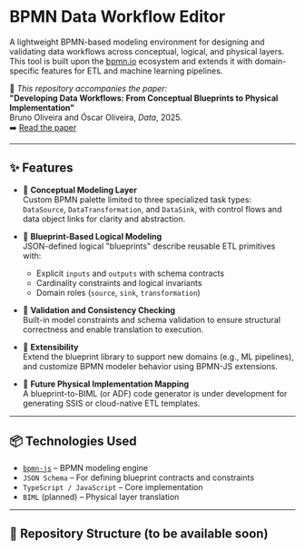 # BPMN Data Workflow Editor

A lightweight BPMN-based modeling environment for designing and validating data workflows across conceptual, logical, and physical layers. This tool is built upon the [bpmn.io](https://bpmn.io) ecosystem and extends it with domain-specific features for ETL and machine learning pipelines.

📘 _This repository accompanies the paper:_  
**"Developing Data Workflows: From Conceptual Blueprints to Physical Implementation"**  
Bruno Oliveira and Óscar Oliveira, *Data*, 2025.  
➡️ [Read the paper](https://www.mdpi.com/article/10.3390/data1010000)

---

## ✨ Features

- 🔹 **Conceptual Modeling Layer**  
  Custom BPMN palette limited to three specialized task types: `DataSource`, `DataTransformation`, and `DataSink`, with control flows and data object links for clarity and abstraction.

- 🔹 **Blueprint-Based Logical Modeling**  
  JSON-defined logical "blueprints" describe reusable ETL primitives with:
  - Explicit `inputs` and `outputs` with schema contracts
  - Cardinality constraints and logical invariants
  - Domain roles (`source`, `sink`, `transformation`)

- 🔹 **Validation and Consistency Checking**  
  Built-in model constraints and schema validation to ensure structural correctness and enable translation to execution.

- 🔹 **Extensibility**  
  Extend the blueprint library to support new domains (e.g., ML pipelines), and customize BPMN modeler behavior using BPMN-JS extensions.

- 🔹 **Future Physical Implementation Mapping**  
  A blueprint-to-BIML (or ADF) code generator is under development for generating SSIS or cloud-native ETL templates.

---

## 📦 Technologies Used

- [`bpmn-js`](https://github.com/bpmn-io/bpmn-js) – BPMN modeling engine
- `JSON Schema` – For defining blueprint contracts and constraints
- `TypeScript / JavaScript` – Core implementation
- `BIML` (planned) – Physical layer translation

---

## 📁 Repository Structure (to be available soon)

